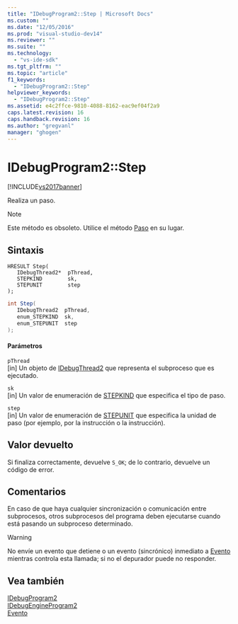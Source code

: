 ```yaml
---
title: "IDebugProgram2::Step | Microsoft Docs"
ms.custom: ""
ms.date: "12/05/2016"
ms.prod: "visual-studio-dev14"
ms.reviewer: ""
ms.suite: ""
ms.technology: 
  - "vs-ide-sdk"
ms.tgt_pltfrm: ""
ms.topic: "article"
f1_keywords: 
  - "IDebugProgram2::Step"
helpviewer_keywords: 
  - "IDebugProgram2::Step"
ms.assetid: e4c2ffce-9810-4088-8162-eac9ef04f2a9
caps.latest.revision: 16
caps.handback.revision: 16
ms.author: "gregvanl"
manager: "ghogen"
---
```

# IDebugProgram2::Step
[!INCLUDE[vs2017banner](../../../code-quality/includes/vs2017banner.md)]

Realiza un paso.  
  
> [!NOTE]
>  Este método es obsoleto.  Utilice el método [Paso](../../../extensibility/debugger/reference/idebugprocess3-step.md) en su lugar.  
  
## Sintaxis  
  
```cpp#  
HRESULT Step(   
   IDebugThread2*  pThread,  
   STEPKIND        sk,  
   STEPUNIT        step  
);  
```  
  
```c#  
int Step(   
   IDebugThread2  pThread,  
   enum_STEPKIND  sk,  
   enum_STEPUNIT  step  
);  
```  
  
#### Parámetros  
 `pThread`  
 \[in\]  Un objeto de [IDebugThread2](../../../extensibility/debugger/reference/idebugthread2.md) que representa el subproceso que es ejecutado.  
  
 `sk`  
 \[in\]  Un valor de enumeración de [STEPKIND](../../../extensibility/debugger/reference/stepkind.md) que especifica el tipo de paso.  
  
 `step`  
 \[in\]  Un valor de enumeración de [STEPUNIT](../../../extensibility/debugger/reference/stepunit.md) que especifica la unidad de paso \(por ejemplo, por la instrucción o la instrucción\).  
  
## Valor devuelto  
 Si finaliza correctamente, devuelve `S_OK`; de lo contrario, devuelve un código de error.  
  
## Comentarios  
 En caso de que haya cualquier sincronización o comunicación entre subprocesos, otros subprocesos del programa deben ejecutarse cuando está pasando un subproceso determinado.  
  
> [!WARNING]
>  No envíe un evento que detiene o un evento \(sincrónico\) inmediato a [Evento](../../../extensibility/debugger/reference/idebugeventcallback2-event.md) mientras controla esta llamada; si no el depurador puede no responder.  
  
## Vea también  
 [IDebugProgram2](../../../extensibility/debugger/reference/idebugprogram2.md)   
 [IDebugEngineProgram2](../../../extensibility/debugger/reference/idebugengineprogram2.md)   
 [Evento](../../../extensibility/debugger/reference/idebugeventcallback2-event.md)